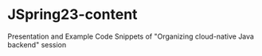 # JSpring23-content
Presentation and Example Code Snippets of "Organizing cloud-native Java backend" session 
